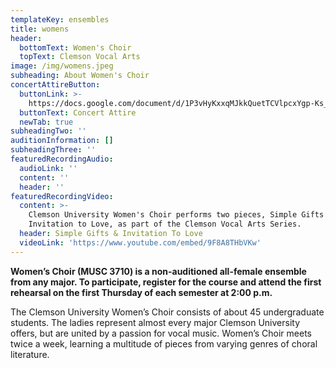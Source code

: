 ```yaml
---
templateKey: ensembles
title: womens
header:
  bottomText: Women's Choir
  topText: Clemson Vocal Arts
image: /img/womens.jpeg
subheading: About Women's Choir
concertAttireButton:
  buttonLink: >-
    https://docs.google.com/document/d/1P3vHyKxxqMJkkQuetTCVlpcxYgp-Ks_etet6Tp9alBU/edit?usp=sharing
  buttonText: Concert Attire
  newTab: true
subheadingTwo: ''
auditionInformation: []
subheadingThree: ''
featuredRecordingAudio:
  audioLink: ''
  content: ''
  header: ''
featuredRecordingVideo:
  content: >-
    Clemson University Women's Choir performs two pieces, Simple Gifts and
    Invitation to Love, as part of the Clemson Vocal Arts Series.
  header: Simple Gifts & Invitation To Love
  videoLink: 'https://www.youtube.com/embed/9F8A8THbVKw'
---
```

**Women’s Choir (MUSC 3710) is a non-auditioned all-female ensemble from any major. To participate, register for the course and attend the first rehearsal on the first Thursday of each semester at 2:00 p.m.**

The Clemson University Women’s Choir consists of about 45 undergraduate students. The ladies represent almost every major Clemson University offers, but are united by a passion for vocal music. Women’s Choir meets twice a week, learning a multitude of pieces from varying genres of choral literature.
